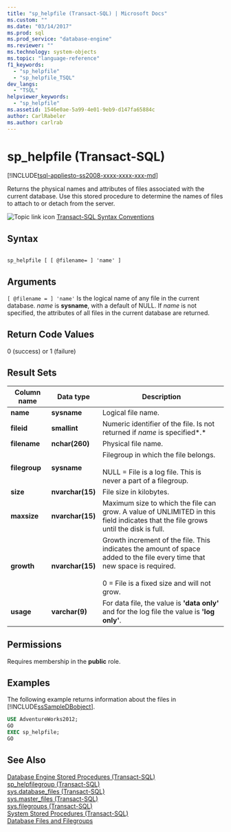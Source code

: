 ```yaml
---
title: "sp_helpfile (Transact-SQL) | Microsoft Docs"
ms.custom: ""
ms.date: "03/14/2017"
ms.prod: sql
ms.prod_service: "database-engine"
ms.reviewer: ""
ms.technology: system-objects
ms.topic: "language-reference"
f1_keywords: 
  - "sp_helpfile"
  - "sp_helpfile_TSQL"
dev_langs: 
  - "TSQL"
helpviewer_keywords: 
  - "sp_helpfile"
ms.assetid: 1546e0ae-5a99-4e01-9eb9-d147fa65884c
author: CarlRabeler
ms.author: carlrab
---
```

# sp_helpfile (Transact-SQL)
[!INCLUDE[tsql-appliesto-ss2008-xxxx-xxxx-xxx-md](../../includes/applies-to-version/sqlserver.md)]

  Returns the physical names and attributes of files associated with the current database. Use this stored procedure to determine the names of files to attach to or detach from the server.  
  
 ![Topic link icon](../../database-engine/configure-windows/media/topic-link.gif "Topic link icon") [Transact-SQL Syntax Conventions](../../t-sql/language-elements/transact-sql-syntax-conventions-transact-sql.md)  
  
## Syntax  
  
```  
  
sp_helpfile [ [ @filename= ] 'name' ]  
```  
  
## Arguments  
`[ @filename = ] 'name'`
 Is the logical name of any file in the current database. *name* is **sysname**, with a default of NULL. If *name* is not specified, the attributes of all files in the current database are returned.  
  
## Return Code Values  
 0 (success) or 1 (failure)  
  
## Result Sets  
  
|Column name|Data type|Description|  
|-----------------|---------------|-----------------|  
|**name**|**sysname**|Logical file name.|  
|**fileid**|**smallint**|Numeric identifier of the file. Is not returned if *name* is specified*.*|  
|**filename**|**nchar(260)**|Physical file name.|  
|**filegroup**|**sysname**|Filegroup in which the file belongs.<br /><br /> NULL = File is a log file. This is never a part of a filegroup.|  
|**size**|**nvarchar(15)**|File size in kilobytes.|  
|**maxsize**|**nvarchar(15)**|Maximum size to which the file can grow. A value of UNLIMITED in this field indicates that the file grows until the disk is full.|  
|**growth**|**nvarchar(15)**|Growth increment of the file. This indicates the amount of space added to the file every time that new space is required.<br /><br /> 0 = File is a fixed size and will not grow.|  
|**usage**|**varchar(9)**|For data file, the value is **'data only'** and for the log file the value is **'log only'**.|  
  
## Permissions  
 Requires membership in the **public** role.  
  
## Examples  
 The following example returns information about the files in [!INCLUDE[ssSampleDBobject](../../includes/sssampledbobject-md.md)].  
  
```sql  
USE AdventureWorks2012;  
GO  
EXEC sp_helpfile;  
GO  
```  
  
## See Also  
 [Database Engine Stored Procedures &#40;Transact-SQL&#41;](../../relational-databases/system-stored-procedures/database-engine-stored-procedures-transact-sql.md)   
 [sp_helpfilegroup &#40;Transact-SQL&#41;](../../relational-databases/system-stored-procedures/sp-helpfilegroup-transact-sql.md)   
 [sys.database_files &#40;Transact-SQL&#41;](../../relational-databases/system-catalog-views/sys-database-files-transact-sql.md)   
 [sys.master_files &#40;Transact-SQL&#41;](../../relational-databases/system-catalog-views/sys-master-files-transact-sql.md)   
 [sys.filegroups &#40;Transact-SQL&#41;](../../relational-databases/system-catalog-views/sys-filegroups-transact-sql.md)   
 [System Stored Procedures &#40;Transact-SQL&#41;](../../relational-databases/system-stored-procedures/system-stored-procedures-transact-sql.md)   
 [Database Files and Filegroups](../../relational-databases/databases/database-files-and-filegroups.md)  
  
  
